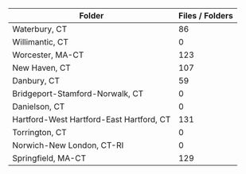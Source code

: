 | Folder                                   |   Files / Folders |
|------------------------------------------|-------------------|
| Waterbury, CT                            |                86 |
| Willimantic, CT                          |                 0 |
| Worcester, MA-CT                         |               123 |
| New Haven, CT                            |               107 |
| Danbury, CT                              |                59 |
| Bridgeport-Stamford-Norwalk, CT          |                 0 |
| Danielson, CT                            |                 0 |
| Hartford-West Hartford-East Hartford, CT |               131 |
| Torrington, CT                           |                 0 |
| Norwich-New London, CT-RI                |                 0 |
| Springfield, MA-CT                       |               129 |